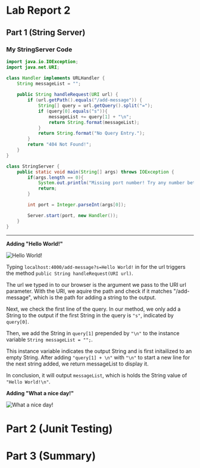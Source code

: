 # Lab Report 2
## Part 1 (String Server)

### My StringServer Code
```java
import java.io.IOException;
import java.net.URI;

class Handler implements URLHandler {
    String messageList = "";
  
    public String handleRequest(URI url) {
        if (url.getPath().equals("/add-message")) {
            String[] query = url.getQuery().split("=");
            if (query[0].equals("s")){
                messageList += query[1] + "\n";
                return String.format(messageList);
            }
            return String.format("No Query Entry.");
        }
        return "404 Not Found!";
    }
}

class StringServer {
    public static void main(String[] args) throws IOException {
        if(args.length == 0){
            System.out.println("Missing port number! Try any number between 1024 to 49151");
            return;
        }

        int port = Integer.parseInt(args[0]);

        Server.start(port, new Handler());
    }
}
```
---
**Adding "Hello World!"**

![Hello World!](https://cdn.discordapp.com/attachments/975608841838415872/1069468198539370526/image.png)

Typing ```localhost:4000/add-message?s=Hello World!``` in for the url triggers the method 
```public String handleRequest(URI url)```.

The url we typed in to our browser is the argument we pass to the URI url parameter.
With the URI, we aquire the path and check if it matches "/add-message", which is the path for adding a string to the output.

Next, we check the first line of the query. In our method, we only add a String to the output if the first String in the query is ```"s"```, indicated by ```query[0]```.

Then, we add the String in ```query[1]``` prepended by ```"\n"``` to the instance variable 
```String messageList = "";```.

This instance variable indicates the output String and is first initailized to an empty String.
After adding ```"query[1] + \n"``` with ```"\n"``` to start a new line for the next string added, we return messageList to display it.

In conclusion, it will output ```messageList```, which is holds the String value of ```"Hello World!\n"```.

**Adding  "What a nice day!"**

![What a nice day!](https://cdn.discordapp.com/attachments/975608841838415872/1069468865786032248/image.png)

# Part 2 (Junit Testing)

# Part 3 (Summary)

